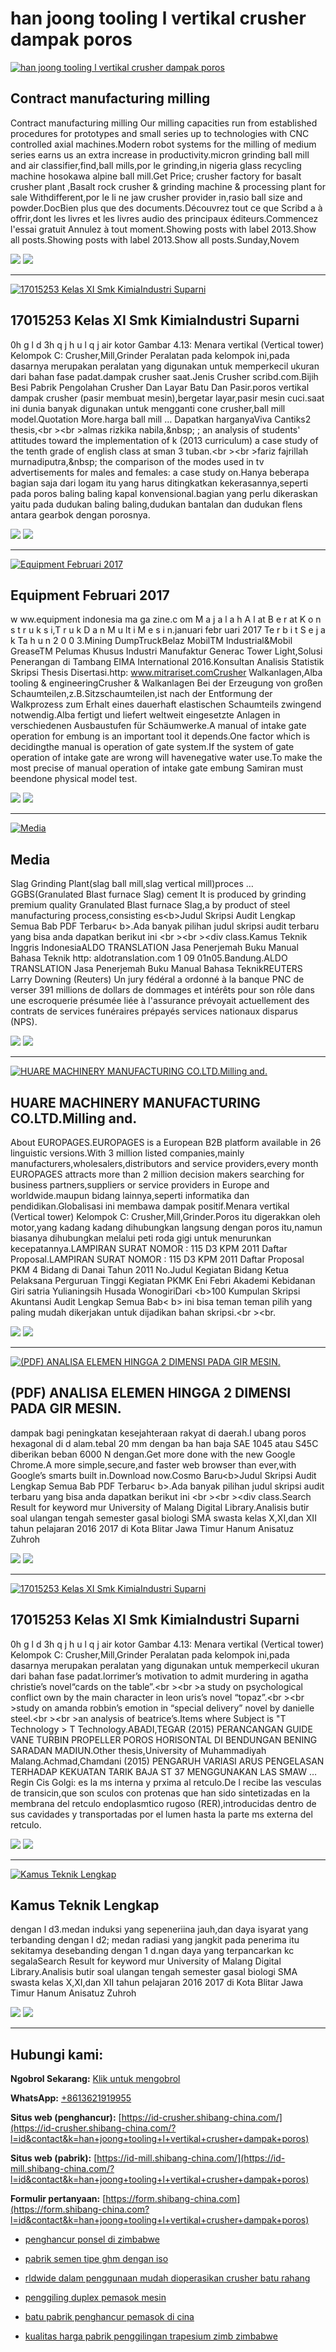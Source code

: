 # han joong tooling l vertikal crusher dampak poros

<a href="https://swt.shibang-china.com/?l=id&img&k=han+joong+tooling+l+vertikal+crusher+dampak+poros" target="_blank">![han joong tooling l vertikal crusher dampak poros](http://static.shibang-china.com/all-800x300/646.jpg)</a>

## Contract manufacturing milling
Contract manufacturing milling Our milling capacities run from established procedures for prototypes and small series up to technologies with CNC controlled axial machines.Modern robot systems for the milling of medium series earns us an extra increase in productivity.micron grinding ball mill and air classifier,find,ball mills,por le grinding,in nigeria glass recycling machine hosokawa alpine ball mill.Get Price; crusher factory for basalt crusher plant ,Basalt rock crusher &amp; grinding machine &amp; processing plant for sale Withdifferent,por le li ne jaw crusher provider in,rasio ball size and powder.DocBien plus que des documents.D&#233;couvrez tout ce que Scribd a &#224; offrir,dont les livres et les livres audio des principaux &#233;diteurs.Commencez l'essai gratuit Annulez &#224; tout moment.Showing posts with label 2013.Show all posts.Showing posts with label 2013.Show all posts.Sunday,Novem


<a href="https://whatsapp.shibangsoft.com/WhatsApp.php" target="_blank" title="WhatsApp">![](http://static.shibang-china.com/icon/whatsapp.png)</a> <a href="https://swt.shibang-china.com/?l=id&icon&k=han+joong+tooling+l+vertikal+crusher+dampak+poros" target="_blank">![](http://static.shibang-china.com/icon/chat-id.png)</a>

---

<a href="https://swt.shibang-china.com/?l=id&img&k=han+joong+tooling+l+vertikal+crusher+dampak+poros" target="_blank">![17015253 Kelas XI Smk KimiaIndustri Suparni](http://static.shibang-china.com/all-800x300/813.jpg)</a>

## 17015253 Kelas XI Smk KimiaIndustri Suparni
0h g l d 3h q j h u l q j air kotor Gambar 4.13: Menara vertikal (Vertical tower) Kelompok C: Crusher,Mill,Grinder Peralatan pada kelompok ini,pada dasarnya merupakan peralatan yang digunakan untuk memperkecil ukuran dari bahan fase padat.dampak crusher saat.Jenis Crusher scribd.com.Bijih Besi Pabrik Pengolahan Crusher Dan Layar Batu Dan Pasir.poros vertikal dampak crusher (pasir membuat mesin),bergetar layar,pasir mesin cuci.saat ini dunia banyak digunakan untuk mengganti cone crusher,ball mill model.Quotation More.harga ball mill … Dapatkan harganyaViva Cantiks2 thesis,&lt;br &gt;&lt;br &gt;almas rizkika nabila,&amp;nbsp; ; an analysis of students' attitudes toward the implementation of k (2013 curriculum) a case study of the tenth grade of english class at sman 3 tuban.&lt;br &gt;&lt;br &gt;fariz fajrillah murnadiputra,&amp;nbsp; the comparison of the modes used in tv advertisements for males and females: a case study on.Hanya beberapa bagian saja dari logam itu yang harus ditingkatkan kekerasannya,seperti pada poros baling baling kapal konvensional.bagian yang perlu dikeraskan yaitu pada dudukan baling baling,dudukan bantalan dan dudukan flens antara gearbok dengan porosnya.


<a href="https://whatsapp.shibangsoft.com/WhatsApp.php" target="_blank" title="WhatsApp">![](http://static.shibang-china.com/icon/whatsapp.png)</a> <a href="https://swt.shibang-china.com/?l=id&icon&k=han+joong+tooling+l+vertikal+crusher+dampak+poros" target="_blank">![](http://static.shibang-china.com/icon/chat-id.png)</a>

---

<a href="https://swt.shibang-china.com/?l=id&img&k=han+joong+tooling+l+vertikal+crusher+dampak+poros" target="_blank">![Equipment Februari 2017](http://static.shibang-china.com/all-800x300/477.jpg)</a>

## Equipment Februari 2017
w ww.equipment indonesia ma ga zine.c om M a j a l a h A l at B e r at K o n s t r u k s i,T r u k D a n M u lt i M e s i n.januari febr uari 2017 Te r b i t S e j a k Ta h u n 2 0 0 3.Mining DumpTruckBelaz MobilTM Industrial&amp;Mobil GreaseTM Pelumas Khusus Industri Manufaktur Generac Tower Light,Solusi Penerangan di Tambang EIMA International 2016.Konsultan Analisis Statistik Skripsi Thesis Disertasi.http: www.mitrariset.comCrusher Walkanlagen,Alba tooling &amp; engineeringCrusher &amp; Walkanlagen Bei der Erzeugung von gro&#223;en Schaumteilen,z.B.Sitzschaumteilen,ist nach der Entformung der Walkprozess zum Erhalt eines dauerhaft elastischen Schaumteils zwingend notwendig.Alba fertigt und liefert weltweit eingesetzte Anlagen in verschiedenen Ausbaustufen f&#252;r Sch&#228;umwerke.A manual of intake gate operation for embung is an important tool it depends.One factor which is decidingthe manual is operation of gate system.If the system of gate operation of intake gate are wrong will havenegative water use.To make the most precise of manual operation of intake gate embung Samiran must beendone physical model test.


<a href="https://whatsapp.shibangsoft.com/WhatsApp.php" target="_blank" title="WhatsApp">![](http://static.shibang-china.com/icon/whatsapp.png)</a> <a href="https://swt.shibang-china.com/?l=id&icon&k=han+joong+tooling+l+vertikal+crusher+dampak+poros" target="_blank">![](http://static.shibang-china.com/icon/chat-id.png)</a>

---

<a href="https://swt.shibang-china.com/?l=id&img&k=han+joong+tooling+l+vertikal+crusher+dampak+poros" target="_blank">![Media](http://static.shibang-china.com/all-800x300/1001.jpg)</a>

## Media
Slag Grinding Plant(slag ball mill,slag vertical mill)proces … GGBS(Granulated Blast furnace Slag) cement It is produced by grinding premium quality Granulated Blast furnace Slag,a by product of steel manufacturing process,consisting es&lt;b&gt;Judul Skripsi Audit Lengkap Semua Bab PDF Terbaru&lt; b&gt;.Ada banyak pilihan judul skripsi audit terbaru yang bisa anda dapatkan berikut ini &lt;br &gt;&lt;br &gt;&lt;div class.Kamus Teknik Inggris IndonesiaALDO TRANSLATION Jasa Penerjemah Buku Manual Bahasa Teknik http: aldotranslation.com 1 09 01n05.Bandung.ALDO TRANSLATION Jasa Penerjemah Buku Manual Bahasa TeknikREUTERS Larry Downing (Reuters) Un jury f&#233;d&#233;ral a ordonn&#233; &#224; la banque PNC de verser 391 millions de dollars de dommages et int&#233;r&#234;ts pour son r&#244;le dans une escroquerie pr&#233;sum&#233;e li&#233;e &#224; l'assurance pr&#233;voyait actuellement des contrats de services fun&#233;raires pr&#233;pay&#233;s services nationaux disparus (NPS).


<a href="https://whatsapp.shibangsoft.com/WhatsApp.php" target="_blank" title="WhatsApp">![](http://static.shibang-china.com/icon/whatsapp.png)</a> <a href="https://swt.shibang-china.com/?l=id&icon&k=han+joong+tooling+l+vertikal+crusher+dampak+poros" target="_blank">![](http://static.shibang-china.com/icon/chat-id.png)</a>

---

<a href="https://swt.shibang-china.com/?l=id&img&k=han+joong+tooling+l+vertikal+crusher+dampak+poros" target="_blank">![HUARE MACHINERY MANUFACTURING CO.LTD.Milling and.](http://static.shibang-china.com/all-800x300/710.jpg)</a>

## HUARE MACHINERY MANUFACTURING CO.LTD.Milling and.
About EUROPAGES.EUROPAGES is a European B2B platform available in 26 linguistic versions.With 3 million listed companies,mainly manufacturers,wholesalers,distributors and service providers,every month EUROPAGES attracts more than 2 million decision makers searching for business partners,suppliers or service providers in Europe and worldwide.maupun bidang lainnya,seperti informatika dan pendidikan.Globalisasi ini membawa dampak positif.Menara vertikal (Vertical tower) Kelompok C: Crusher,Mill,Grinder.Poros itu digerakkan oleh motor,yang kadang kadang dihubungkan langsung dengan poros itu,namun biasanya dihubungkan melalui peti roda gigi untuk menurunkan kecepatannya.LAMPIRAN SURAT NOMOR : 115 D3 KPM 2011 Daftar Proposal.LAMPIRAN SURAT NOMOR : 115 D3 KPM 2011 Daftar Proposal PKM 4 Bidang di Danai Tahun 2011 No.Judul Kegiatan Bidang Ketua Pelaksana Perguruan Tinggi Kegiatan PKMK Eni Febri Akademi Kebidanan Giri satria Yulianingsih Husada WonogiriDari &lt;b&gt;100 Kumpulan Skripsi Akuntansi Audit Lengkap Semua Bab&lt; b&gt; ini bisa teman teman pilih yang paling mudah dikerjakan untuk dijadikan bahan skripsi.&lt;br &gt;&lt;br.


<a href="https://whatsapp.shibangsoft.com/WhatsApp.php" target="_blank" title="WhatsApp">![](http://static.shibang-china.com/icon/whatsapp.png)</a> <a href="https://swt.shibang-china.com/?l=id&icon&k=han+joong+tooling+l+vertikal+crusher+dampak+poros" target="_blank">![](http://static.shibang-china.com/icon/chat-id.png)</a>

---

<a href="https://swt.shibang-china.com/?l=id&img&k=han+joong+tooling+l+vertikal+crusher+dampak+poros" target="_blank">![(PDF) ANALISA ELEMEN HINGGA 2 DIMENSI PADA GIR MESIN.](http://static.shibang-china.com/all-800x300/1253.jpg)</a>

## (PDF) ANALISA ELEMEN HINGGA 2 DIMENSI PADA GIR MESIN.
dampak bagi peningkatan kesejahteraan rakyat di daerah.l ubang poros hexagonal di d alam.tebal 20 mm dengan ba han baja SAE 1045 atau S45C diberikan beban 6000 N dengan.Get more done with the new Google Chrome.A more simple,secure,and faster web browser than ever,with Google’s smarts built in.Download now.Cosmo Baru&lt;b&gt;Judul Skripsi Audit Lengkap Semua Bab PDF Terbaru&lt; b&gt;.Ada banyak pilihan judul skripsi audit terbaru yang bisa anda dapatkan berikut ini &lt;br &gt;&lt;br &gt;&lt;div class.Search Result for keyword mur University of Malang Digital Library.Analisis butir soal ulangan tengah semester gasal biologi SMA swasta kelas X,XI,dan XII tahun pelajaran 2016 2017 di Kota Blitar Jawa Timur Hanum Anisatuz Zuhroh


<a href="https://whatsapp.shibangsoft.com/WhatsApp.php" target="_blank" title="WhatsApp">![](http://static.shibang-china.com/icon/whatsapp.png)</a> <a href="https://swt.shibang-china.com/?l=id&icon&k=han+joong+tooling+l+vertikal+crusher+dampak+poros" target="_blank">![](http://static.shibang-china.com/icon/chat-id.png)</a>

---

<a href="https://swt.shibang-china.com/?l=id&img&k=han+joong+tooling+l+vertikal+crusher+dampak+poros" target="_blank">![17015253 Kelas XI Smk KimiaIndustri Suparni](http://static.shibang-china.com/all-800x300/580.jpg)</a>

## 17015253 Kelas XI Smk KimiaIndustri Suparni
0h g l d 3h q j h u l q j air kotor Gambar 4.13: Menara vertikal (Vertical tower) Kelompok C: Crusher,Mill,Grinder Peralatan pada kelompok ini,pada dasarnya merupakan peralatan yang digunakan untuk memperkecil ukuran dari bahan fase padat.lorrimer’s motivation to admit murdering in agatha christie’s novel“cards on the table”.&lt;br &gt;&lt;br &gt;a study on psychological conflict own by the main character in leon uris’s novel “topaz”.&lt;br &gt;&lt;br &gt;study on amanda robbin’s emotion in “special delivery” novel by danielle steel.&lt;br &gt;&lt;br &gt;an analysis of beatrice’s.Items where Subject is &quot;T Technology &gt; T Technology.ABADI,TEGAR (2015) PERANCANGAN GUIDE VANE TURBIN PROPELLER POROS HORISONTAL DI BENDUNGAN BENING SARADAN MADIUN.Other thesis,University of Muhammadiyah Malang.Achmad,Chamdani (2015) PENGARUH VARIASI ARUS PENGELASAN TERHADAP KEKUATAN TARIK BAJA ST 37 MENGGUNAKAN LAS SMAW …Regin Cis Golgi: es la ms interna y prxima al retculo.De l recibe las vesculas de transicin,que son sculos con protenas que han sido sintetizadas en la membrana del retculo endoplasmtico rugoso (RER),introducidas dentro de sus cavidades y transportadas por el lumen hasta la parte ms externa del retculo.


<a href="https://whatsapp.shibangsoft.com/WhatsApp.php" target="_blank" title="WhatsApp">![](http://static.shibang-china.com/icon/whatsapp.png)</a> <a href="https://swt.shibang-china.com/?l=id&icon&k=han+joong+tooling+l+vertikal+crusher+dampak+poros" target="_blank">![](http://static.shibang-china.com/icon/chat-id.png)</a>

---

<a href="https://swt.shibang-china.com/?l=id&img&k=han+joong+tooling+l+vertikal+crusher+dampak+poros" target="_blank">![Kamus Teknik Lengkap](http://static.shibang-china.com/all-800x300/23.jpg)</a>

## Kamus Teknik Lengkap
dengan l d3.medan induksi yang sepeneriina jauh,dan daya isyarat yang terbanding dengan l d2; medan radiasi yang jangkit pada penerima itu sekitamya desebanding dengan 1 d.ngan daya yang terpancarkan kc segalaSearch Result for keyword mur University of Malang Digital Library.Analisis butir soal ulangan tengah semester gasal biologi SMA swasta kelas X,XI,dan XII tahun pelajaran 2016 2017 di Kota Blitar Jawa Timur Hanum Anisatuz Zuhroh

<a href="https://whatsapp.shibangsoft.com/WhatsApp.php" target="_blank" title="WhatsApp">![](http://static.shibang-china.com/icon/whatsapp.png)</a> <a href="https://swt.shibang-china.com/?l=id&icon&k=han+joong+tooling+l+vertikal+crusher+dampak+poros" target="_blank">![](http://static.shibang-china.com/icon/chat-id.png)</a>

---
## Hubungi kami:

**Ngobrol Sekarang:** [Klik untuk mengobrol](https://swt.shibang-china.com?l=id&contact&k=han+joong+tooling+l+vertikal+crusher+dampak+poros)

**WhatsApp:**  [+8613621919955](https://whatsapp.shibangsoft.com/WhatsApp.php)

**Situs web (penghancur):** [https://id-crusher.shibang-china.com/](https://id-crusher.shibang-china.com/?l=id&contact&k=han+joong+tooling+l+vertikal+crusher+dampak+poros)

**Situs web (pabrik):** [https://id-mill.shibang-china.com/](https://id-mill.shibang-china.com/?l=id&contact&k=han+joong+tooling+l+vertikal+crusher+dampak+poros)

**Formulir pertanyaan:** [https://form.shibang-china.com](https://form.shibang-china.com?l=id&contact&k=han+joong+tooling+l+vertikal+crusher+dampak+poros)

* [penghancur ponsel di zimbabwe](../41/penghancur%20ponsel%20di%20zimbabwe.md)

* [pabrik semen tipe ghm dengan iso](../48/pabrik%20semen%20tipe%20ghm%20dengan%20iso.md)

* [rldwide dalam penggunaan mudah dioperasikan crusher batu rahang](../48/rldwide%20dalam%20penggunaan%20mudah%20dioperasikan%20crusher%20batu%20rahang.md)

* [penggiling duplex pemasok mesin](../47/penggiling%20duplex%20pemasok%20mesin.md)

* [batu pabrik penghancur pemasok di cina](../41/batu%20pabrik%20penghancur%20pemasok%20di%20cina.md)

* [kualitas harga pabrik penggilingan trapesium zimb zimbabwe](../48/kualitas%20harga%20pabrik%20penggilingan%20trapesium%20zimb%20zimbabwe.md)